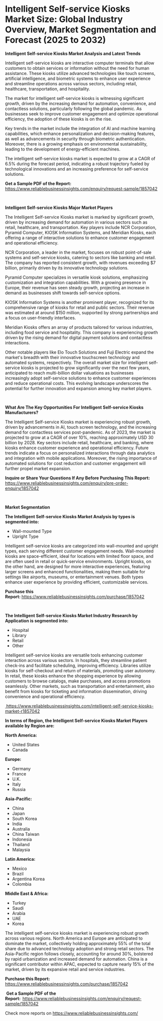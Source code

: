 <p><h1>Intelligent Self-service Kiosks Market Size: Global Industry Overview, Market Segmentation and Forecast (2025 to 2032)</h1></p><p><strong>Intelligent Self-service Kiosks Market Analysis and Latest Trends</strong></p>
<p><p>Intelligent self-service kiosks are interactive computer terminals that allow customers to obtain services or information without the need for human assistance. These kiosks utilize advanced technologies like touch screens, artificial intelligence, and biometric systems to enhance user experience and streamline operations across various sectors, including retail, healthcare, transportation, and hospitality.</p><p>The market for intelligent self-service kiosks is witnessing significant growth, driven by the increasing demand for automation, convenience, and contactless solutions, particularly following the global pandemic. As businesses seek to improve customer engagement and optimize operational efficiency, the adoption of these kiosks is on the rise. </p><p>Key trends in the market include the integration of AI and machine learning capabilities, which enhance personalization and decision-making features, as well as advancements in security through biometric authentication. Moreover, there is a growing emphasis on environmental sustainability, leading to the development of energy-efficient machines. </p><p>The intelligent self-service kiosks market is expected to grow at a CAGR of 6.5% during the forecast period, indicating a robust trajectory fueled by technological innovations and an increasing preference for self-service solutions.</p></p>
<p><strong>Get a Sample PDF of the Report:&nbsp;</strong> <a href="https://www.reliablebusinessinsights.com/enquiry/request-sample/1857042?utm_campaign=3273&utm_medium=2&utm_source=Github&utm_content=ia&utm_term=27032025&utm_id=intelligent-self-service-kiosks">https://www.reliablebusinessinsights.com/enquiry/request-sample/1857042</a></p>
<p>&nbsp;</p>
<p><strong>Intelligent Self-service Kiosks Major Market Players</strong></p>
<p><p>The Intelligent Self-service Kiosks market is marked by significant growth, driven by increasing demand for automation in various sectors such as retail, healthcare, and transportation. Key players include NCR Corporation, Pyramid Computer, KIOSK Information Systems, and Meridian Kiosks, each offering a range of interactive solutions to enhance customer engagement and operational efficiency.</p><p>NCR Corporation, a leader in the market, focuses on robust point-of-sale systems and self-service kiosks, catering to sectors like banking and retail. The company has reported consistent growth, with revenues exceeding $7 billion, primarily driven by its innovative technology solutions.</p><p>Pyramid Computer specializes in versatile kiosk solutions, emphasizing customization and integration capabilities. With a growing presence in Europe, their revenue has seen steady growth, projecting an increase in demand as businesses shift towards self-service options.</p><p>KIOSK Information Systems is another prominent player, recognized for its comprehensive range of kiosks for retail and public sectors. Their revenue was estimated at around $150 million, supported by strong partnerships and a focus on user-friendly interfaces. </p><p>Meridian Kiosks offers an array of products tailored for various industries, including food service and hospitality. This company is experiencing growth driven by the rising demand for digital payment solutions and contactless interactions.</p><p>Other notable players like Elo Touch Solutions and Fuji Electric expand the market's breadth with their innovative touchscreen technology and automated systems, respectively. The overall market size for intelligent self-service kiosks is projected to grow significantly over the next few years, anticipated to reach multi-billion dollar valuations as businesses increasingly adopt self-service solutions to enhance customer experiences and reduce operational costs. This evolving landscape underscores the potential for further innovation and expansion among key market players.</p></p>
<p>&nbsp;</p>
<p><strong>What Are The Key Opportunities For Intelligent Self-service Kiosks Manufacturers?</strong></p>
<p><p>The Intelligent Self-service Kiosks market is experiencing robust growth, driven by advancements in AI, touch screen technology, and the increasing demand for contactless services post-pandemic. As of 2023, the market is projected to grow at a CAGR of over 10%, reaching approximately USD 30 billion by 2028. Key sectors include retail, healthcare, and banking, where kiosks enhance customer experience and operational efficiency. Future trends indicate a focus on personalized interactions through data analytics and integration with mobile applications. Moreover, the rising importance of automated solutions for cost reduction and customer engagement will further propel market expansion.</p></p>
<p><strong>Inquire or Share Your Questions If Any Before Purchasing This Report:</strong> <a href="https://www.reliablebusinessinsights.com/enquiry/pre-order-enquiry/1857042?utm_campaign=3273&utm_medium=2&utm_source=Github&utm_content=ia&utm_term=27032025&utm_id=intelligent-self-service-kiosks">https://www.reliablebusinessinsights.com/enquiry/pre-order-enquiry/1857042</a></p>
<p>&nbsp;</p>
<p><strong>Market Segmentation</strong></p>
<p><strong>The Intelligent Self-service Kiosks Market Analysis by types is segmented into:</strong></p>
<p><ul><li>Wall-mounted Type</li><li>Upright Type</li></ul></p>
<p><p>Intelligent self-service kiosks are categorized into wall-mounted and upright types, each serving different customer engagement needs. Wall-mounted kiosks are space-efficient, ideal for locations with limited floor space, and are often used in retail or quick-service environments. Upright kiosks, on the other hand, are designed for more interactive experiences, featuring larger screens and enhanced functionalities, making them suitable for settings like airports, museums, or entertainment venues. Both types enhance user experience by providing efficient, customizable services.</p></p>
<p><strong>Purchase this Report:&nbsp;</strong><a href="https://www.reliablebusinessinsights.com/purchase/1857042?utm_campaign=3273&utm_medium=2&utm_source=Github&utm_content=ia&utm_term=27032025&utm_id=intelligent-self-service-kiosks">https://www.reliablebusinessinsights.com/purchase/1857042</a></p>
<p>&nbsp;</p>
<p><strong>The Intelligent Self-service Kiosks Market Industry Research by Application is segmented into:</strong></p>
<p><ul><li>Hospital</li><li>Library</li><li>Retail</li><li>Other</li></ul></p>
<p><p>Intelligent self-service kiosks are versatile tools enhancing customer interaction across various sectors. In hospitals, they streamline patient check-ins and facilitate scheduling, improving efficiency. Libraries utilize kiosks for self-checkout and return of materials, promoting user autonomy. In retail, these kiosks enhance the shopping experience by allowing customers to browse catalogs, make purchases, and access promotions seamlessly. Other markets, such as transportation and entertainment, also benefit from kiosks for ticketing and information dissemination, driving convenience and operational efficiency.</p></p>
<p><a href="https://www.reliablebusinessinsights.com/intelligent-self-service-kiosks-market-r1857042?utm_campaign=3273&utm_medium=2&utm_source=Github&utm_content=ia&utm_term=27032025&utm_id=intelligent-self-service-kiosks">&nbsp;https://www.reliablebusinessinsights.com/intelligent-self-service-kiosks-market-r1857042</a></p>
<p><strong>In terms of Region, the Intelligent Self-service Kiosks Market Players available by Region are:</strong></p>
<p>
    <p> <strong> North America: </strong>
        <ul>
            <li>United States</li>
            <li>Canada</li>
        </ul>
        </p> 
    <p> <strong> Europe: </strong>
        <ul>
            <li>Germany</li>
            <li>France</li>
            <li>U.K.</li>
            <li>Italy</li>
            <li>Russia</li>
        </ul>
        </p> 
    <p> <strong> Asia-Pacific: </strong>
        <ul>
            <li>China</li>
            <li>Japan</li>
            <li>South Korea</li>
            <li>India</li>
            <li>Australia</li>
            <li>China Taiwan</li>
            <li>Indonesia</li>
            <li>Thailand</li>
            <li>Malaysia</li>
        </ul>
        </p> 
    <p> <strong> Latin America: </strong>
        <ul>
            <li>Mexico</li>
            <li>Brazil</li>
            <li>Argentina Korea</li>
            <li>Colombia</li>
        </ul>
        </p> 
    <p> <strong> Middle East & Africa: </strong>
        <ul>
            <li>Turkey</li>
            <li>Saudi</li>
            <li>Arabia</li>
            <li>UAE</li>
            <li>Korea</li>
        </ul>
    </p>
    </p>
<p><p>The intelligent self-service kiosks market is experiencing robust growth across various regions. North America and Europe are anticipated to dominate the market, collectively holding approximately 55% of the total share due to advanced technology adoption and strong retail sectors. The Asia-Pacific region follows closely, accounting for around 30%, bolstered by rapid urbanization and increased demand for automation. China is a significant contributor within APAC, expected to capture nearly 15% of the market, driven by its expansive retail and service industries.</p></p>
<p><strong>Purchase this Report: </strong><a href="https://www.reliablebusinessinsights.com/purchase/1857042?utm_campaign=3273&utm_medium=2&utm_source=Github&utm_content=ia&utm_term=27032025&utm_id=intelligent-self-service-kiosks">https://www.reliablebusinessinsights.com/purchase/1857042</a></p>
<p>&nbsp;<strong>Get a Sample PDF of the Report:&nbsp;&nbsp;</strong><a href="https://www.reliablebusinessinsights.com/enquiry/request-sample/1857042?utm_campaign=3273&utm_medium=2&utm_source=Github&utm_content=ia&utm_term=27032025&utm_id=intelligent-self-service-kiosks">https://www.reliablebusinessinsights.com/enquiry/request-sample/1857042</a></p>
<p><strong></strong></p>
<p>Check more reports on <a href="https://www.reliablebusinessinsights.com/?utm_campaign=3273&utm_medium=2&utm_source=Github&utm_content=ia&utm_term=27032025&utm_id=intelligent-self-service-kiosks">https://www.reliablebusinessinsights.com/</a></p>